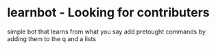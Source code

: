 # learnbot - Looking for contributers
simple bot that learns from what you say
add pretought commands by adding them to the q and a lists
